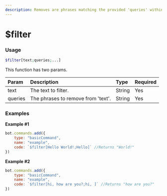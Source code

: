 ```yaml
---
description: Removes are phrases matching the provided 'queries' within 'text'.
---
```


# $filter
### Usage
```php
$filter[text;queries;...]
```

This function has two params.

| Param | Description | Type | Required
| :--- | :--- | :--- | :---
| text | The text to filter. | String | Yes
| queries | The phrases to remove from 'text'. | String | Yes

### Examples
**Example #1**
```javascript
bot.commands.add({
    type: "basicCommand",
    name: "example",
    code: `$filter[Hello World!;Hello]` //Returns "World!"
})
```
**Example #2**
```javascript
bot.commands.add({
    type: "basicCommand",
    name: "example",
    code: `$filter[hi, how are you?;hi, ]` //Returns "how are you?"
})
```